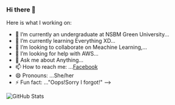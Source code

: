 ### Hi there 👋


Here is what I working on:

- 🔭 I’m currently an undergraduate at NSBM Green University...
- 🌱 I’m currently learning Everything XD...
- 👯 I’m looking to collaborate on Meachine Learning,...
- 🤔 I’m looking for help with AWS...
- 💬 Ask me about Anything...
- 📫 How to reach me: ...[Facebook](https://www.facebook.com/chamodie.pubudini/)
- 😄 Pronouns: ...She/her
- ⚡ Fun fact: ..."Oops!Sorry I forgot!"
-->

![GitHub Stats](https://github-readme-stats.vercel.ap!?username=ChamodiePubudini&theme=radical)

